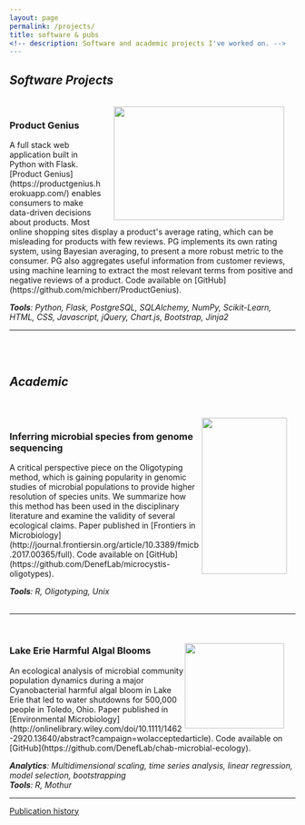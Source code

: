 ```yaml
---
layout: page
permalink: /projects/
title: software & pubs
<!-- description: Software and academic projects I've worked on. -->
---
```


<h2><em>Software Projects</em></h2> 
<br>

<!-- Product Genius -->
<img src="/img/product_genius.png" width = "300" height = "200" align = "right" style = "margin: 0px 20px 0px 20px">
<h3>Product Genius</h3>
 A full stack web application built in Python with Flask. [Product Genius](https://productgenius.herokuapp.com/) enables consumers to make data-driven decisions about products. Most online shopping sites display a product's average rating, which can be misleading for products with few reviews. PG implements its own rating system, using Bayesian averaging, to present a more robust metric to the consumer. PG also aggregates useful information from customer reviews, using machine learning to extract the most relevant terms from positive and negative reviews of a product. Code available on [GitHub](https://github.com/michberr/ProductGenius). 

***Tools**: Python, Flask, PostgreSQL, SQLAlchemy, NumPy, Scikit-Learn, HTML, CSS, Javascript, jQuery, Chart.js, Bootstrap, Jinja2*
<br/>
<hr/>
<br>
<br>

<h2><em>Academic</em></h2> 
<br><br>

<img src="/img/oligotypes.png" width = "150" height = "275" align = "right" style = "margin: 0px 15px 0px 5px">    

<h3>Inferring microbial species from genome sequencing</h3>
A critical perspective piece on the Oligotyping method, which is gaining popularity in genomic studies of microbial populations to provide higher resolution of species units. We summarize how this method has been used in the disciplinary literature and examine the validity of several ecological claims. 
Paper published in [Frontiers in Microbiology](http://journal.frontiersin.org/article/10.3389/fmicb.2017.00365/full). Code available on [GitHub](https://github.com/DenefLab/microcystis-oligotypes).
     
***Tools**: R, Oligotyping, Unix*
<br/>
<br>
<hr/>

<!-- Chabs env -->
<br>
<img src="/img/chab.png" width = "175" height = "150" align = "right" style = "margin: 20px 20px 0px 0px">    

<h3>Lake Erie Harmful Algal Blooms</h3>
An ecological analysis of microbial community population dynamics during a major Cyanobacterial harmful algal bloom in Lake Erie that led to water shutdowns for 500,000 people in Toledo, Ohio. Paper published in [Environmental Microbiology](http://onlinelibrary.wiley.com/doi/10.1111/1462-2920.13640/abstract?campaign=wolacceptedarticle). Code available on [GitHub](https://github.com/DenefLab/chab-microbial-ecology).

***Analytics**: Multidimensional scaling, time series analysis, linear regression, model selection, bootstrapping*     
***Tools**: R, Mothur*
<br>
<hr/>

<A HREF = "https://scholar.google.com/citations?user=Y8982UEAAAAJ&hl=en">Publication history</A>